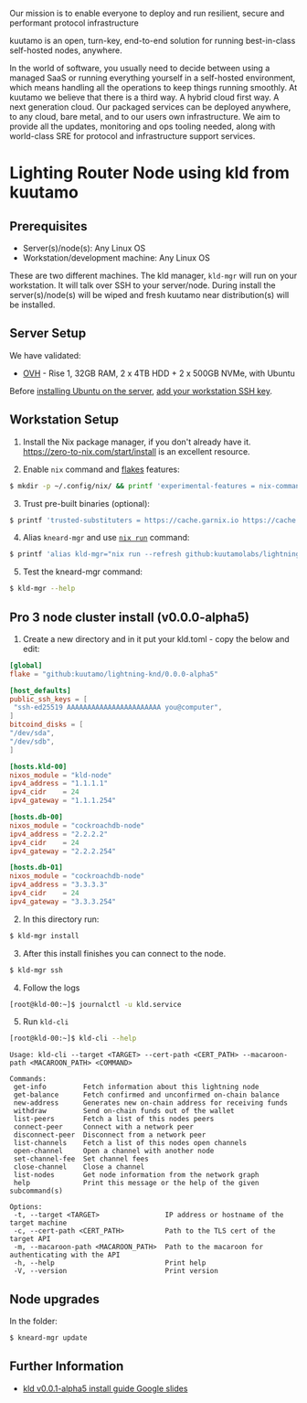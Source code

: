 Our mission is to enable everyone to deploy and run resilient, secure and performant protocol infrastructure

kuutamo is an open, turn-key, end-to-end solution for running best-in-class self-hosted nodes, anywhere.

In the world of software, you usually need to decide between using a managed SaaS or running everything yourself in a self-hosted environment, which means handling all the operations to keep things running smoothly. At kuutamo we believe that there is a third way. A hybrid cloud first way. A next generation cloud. Our packaged services can be deployed anywhere, to any cloud, bare metal, and to our users own infrastructure. We aim to provide all the updates, monitoring and ops tooling needed, along with world-class SRE for protocol and infrastructure support services.

# Lighting Router Node using kld from kuutamo

## Prerequisites

- Server(s)/node(s): Any Linux OS
- Workstation/development machine: Any Linux OS

These are two different machines. The kld manager, `kld-mgr` will run on your workstation. It will talk over SSH to your server/node. During install the server(s)/node(s) will be wiped and fresh kuutamo near distribution(s) will be installed.

## Server Setup

We have validated:

- [OVH](https://www.ovhcloud.com/en-gb/bare-metal/rise/rise-1/) - Rise 1, 32GB RAM, 2 x 4TB HDD + 2 x 500GB NVMe, with Ubuntu

Before [installing Ubuntu on the server](https://support.us.ovhcloud.com/hc/en-us/articles/115001775950-How-to-Install-an-OS-on-a-Dedicated-Server), [add your workstation SSH key](https://docs.ovh.com/gb/en/dedicated/creating-ssh-keys-dedicated/#importing-your-ssh-key-into-the-ovhcloud-control-panel_1).

## Workstation Setup

1. Install the Nix package manager, if you don't already have it. https://zero-to-nix.com/start/install is an excellent resource.

2. Enable `nix` command and [flakes](https://www.tweag.io/blog/2020-05-25-flakes/) features:

```bash
$ mkdir -p ~/.config/nix/ && printf 'experimental-features = nix-command flakes' >> ~/.config/nix/nix.conf
```
3. Trust pre-built binaries (optional):

```bash
$ printf 'trusted-substituters = https://cache.garnix.io https://cache.nixos.org/\ntrusted-public-keys = cache.garnix.io:CTFPyKSLcx5RMJKfLo5EEPUObbA78b0YQ2DTCJXqr9g= cache.nixos.org-1:6NCHdD59X431o0gWypbMrAURkbJ16ZPMQFGspcDShjY=' | sudo tee -a /etc/nix/nix.conf && sudo systemctl restart nix-daemon
```

4. Alias `kneard-mgr` and use [`nix run`](https://determinate.systems/posts/nix-run) command:

```bash
$ printf 'alias kld-mgr="nix run --refresh github:kuutamolabs/lightning-knd --"' >> ~/.bashrc && source ~/.bashrc
```
5. Test the kneard-mgr command:

```bash
$ kld-mgr --help
```

## Pro 3 node cluster install (v0.0.0-alpha5)

1. Create a new directory and in it put your kld.toml - copy the below and edit:

```toml
[global]
flake = "github:kuutamo/lightning-knd/0.0.0-alpha5"

[host_defaults]
public_ssh_keys = [
 "ssh-ed25519 AAAAAAAAAAAAAAAAAAAAAAA you@computer",
]
bitcoind_disks = [
"/dev/sda",
"/dev/sdb",
]

[hosts.kld-00]
nixos_module = "kld-node"
ipv4_address = "1.1.1.1"
ipv4_cidr    = 24
ipv4_gateway = "1.1.1.254"

[hosts.db-00]
nixos_module = "cockroachdb-node"
ipv4_address = "2.2.2.2"
ipv4_cidr    = 24
ipv4_gateway = "2.2.2.254"

[hosts.db-01]
nixos_module = "cockroachdb-node"
ipv4_address = "3.3.3.3"
ipv4_cidr    = 24
ipv4_gateway = "3.3.3.254"
```

2. In this directory run:

```bash
$ kld-mgr install
```

3. After this install finishes you can connect to the node.

```bash
$ kld-mgr ssh
```

4. Follow the logs

```bash
[root@kld-00:~]$ journalctl -u kld.service
```

5. Run `kld-cli`

```bash
[root@kld-00:~]$ kld-cli --help
```
```
Usage: kld-cli --target <TARGET> --cert-path <CERT_PATH> --macaroon-path <MACAROON_PATH> <COMMAND>

Commands:
 get-info         Fetch information about this lightning node
 get-balance      Fetch confirmed and unconfirmed on-chain balance
 new-address      Generates new on-chain address for receiving funds
 withdraw         Send on-chain funds out of the wallet
 list-peers       Fetch a list of this nodes peers
 connect-peer     Connect with a network peer
 disconnect-peer  Disconnect from a network peer
 list-channels    Fetch a list of this nodes open channels
 open-channel     Open a channel with another node
 set-channel-fee  Set channel fees
 close-channel    Close a channel
 list-nodes       Get node information from the network graph
 help             Print this message or the help of the given subcommand(s)

Options:
 -t, --target <TARGET>                IP address or hostname of the target machine
 -c, --cert-path <CERT_PATH>          Path to the TLS cert of the target API
 -m, --macaroon-path <MACAROON_PATH>  Path to the macaroon for authenticating with the API
 -h, --help                           Print help
 -V, --version                        Print version

```

## Node upgrades

In the folder:

```bash
$ kneard-mgr update
```

## Further Information

- [kld v0.0.1-alpha5 install guide Google slides](https://docs.google.com/presentation/d/1MfzXU3pHnGyMZFql3ga00lrOpOwLCJB8Nq0-CEsyn9U)

